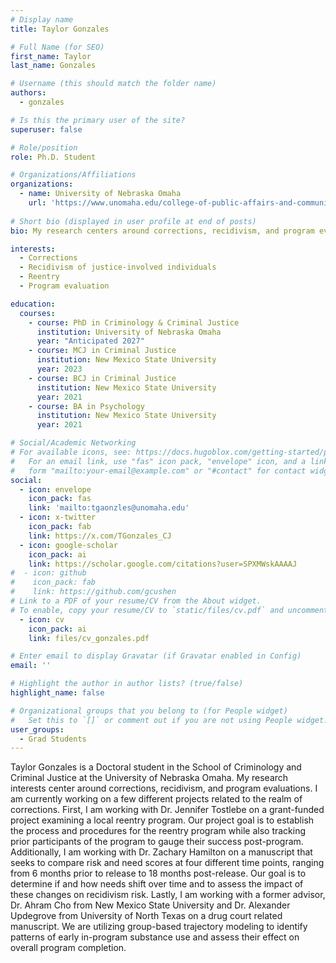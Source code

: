 ```yaml
---
# Display name
title: Taylor Gonzales

# Full Name (for SEO)
first_name: Taylor
last_name: Gonzales

# Username (this should match the folder name)
authors:
  - gonzales

# Is this the primary user of the site?
superuser: false

# Role/position
role: Ph.D. Student

# Organizations/Affiliations
organizations:
  - name: University of Nebraska Omaha
    url: 'https://www.unomaha.edu/college-of-public-affairs-and-community-service/criminology-and-criminal-justice/about-us/taylor-gonzales.php'
    
# Short bio (displayed in user profile at end of posts)
bio: My research centers around corrections, recidivism, and program evaluations.

interests:
  - Corrections
  - Recidivism of justice-involved individuals
  - Reentry
  - Program evaluation

education:
  courses:
    - course: PhD in Criminology & Criminal Justice
      institution: University of Nebraska Omaha
      year: "Anticipated 2027"
    - course: MCJ in Criminal Justice
      institution: New Mexico State University
      year: 2023
    - course: BCJ in Criminal Justice
      institution: New Mexico State University
      year: 2021
    - course: BA in Psychology
      institution: New Mexico State University
      year: 2021

# Social/Academic Networking
# For available icons, see: https://docs.hugoblox.com/getting-started/page-builder/#icons
#   For an email link, use "fas" icon pack, "envelope" icon, and a link in the
#   form "mailto:your-email@example.com" or "#contact" for contact widget.
social:
  - icon: envelope
    icon_pack: fas
    link: 'mailto:tgaonzles@unomaha.edu'
  - icon: x-twitter
    icon_pack: fab
    link: https://x.com/TGonzales_CJ
  - icon: google-scholar
    icon_pack: ai
    link: https://scholar.google.com/citations?user=SPXMWskAAAAJ
#  - icon: github
#    icon_pack: fab
#    link: https://github.com/gcushen
# Link to a PDF of your resume/CV from the About widget.
# To enable, copy your resume/CV to `static/files/cv.pdf` and uncomment the lines below.
  - icon: cv
    icon_pack: ai
    link: files/cv_gonzales.pdf

# Enter email to display Gravatar (if Gravatar enabled in Config)
email: ''

# Highlight the author in author lists? (true/false)
highlight_name: false

# Organizational groups that you belong to (for People widget)
#   Set this to `[]` or comment out if you are not using People widget.
user_groups:
  - Grad Students
---
```


Taylor Gonzales is a Doctoral student in the School of Criminology and Criminal Justice at the University of Nebraska Omaha. My research interests center around corrections, recidivism, and program evaluations. I am currently working on a few different projects related to the realm of corrections. First, I am working with Dr. Jennifer Tostlebe on a grant-funded project examining a local reentry program. Our project goal is to establish the process and procedures for the reentry program while also tracking prior participants of the program to gauge their success post-program. Additionally, I am working with Dr. Zachary Hamilton on a manuscript that seeks to compare risk and need scores at four different time points, ranging from 6 months prior to release to 18 months post-release. Our goal is to determine if and how needs shift over time and to assess the impact of these changes on recidivism risk. Lastly, I am working with a former advisor, Dr. Ahram Cho from New Mexico State University and Dr. Alexander Updegrove from University of North Texas on a drug court related manuscript. We are utilizing group-based trajectory modeling to identify patterns of early in-program substance use and assess their effect on overall program completion.
